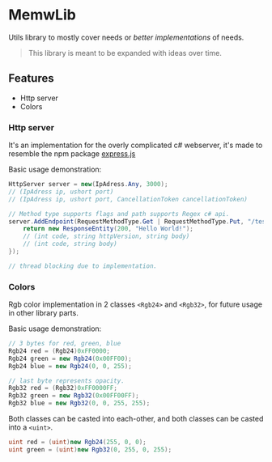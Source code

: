 # MemwLib

Utils library to mostly cover needs or *better implementations* of needs.

> This library is meant to be expanded with ideas over time.


## Features

- Http server
- Colors

### Http server

It's an implementation for the overly complicated c# webserver, it's made to resemble the npm package [express.js](https://expressjs.com/)

Basic usage demonstration:
```csharp
HttpServer server = new(IpAdress.Any, 3000);
// (IpAdress ip, ushort port)
// (IpAdress ip, ushort port, CancellationToken cancellationToken)

// Method type supports flags and path supports Regex c# api.
server.AddEndpoint(RequestMethodType.Get | RequestMethodType.Put, "/test", request => {
    return new ResponseEntity(200, "Hello World!"); 
    // (int code, string httpVersion, string body) 
    // (int code, string body)
});

// thread blocking due to implementation.
```

### Colors

Rgb color implementation in 2 classes `<Rgb24>` and `<Rgb32>`, for future usage in other library parts.

Basic usage demonstration:
```csharp
// 3 bytes for red, green, blue
Rgb24 red = (Rgb24)0xFF0000;
Rgb24 green = new Rgb24(0x00FF00);
Rgb24 blue = new Rgb24(0, 0, 255);
```

```csharp
// last byte represents opacity.
Rgb32 red = (Rgb32)0xFF0000FF;
Rgb32 green = new Rgb32(0x00FF00FF);
Rgb32 blue = new Rgb32(0, 0, 255, 255);
```

Both classes can be casted into each-other, and both classes can be casted into a `<uint>`.

```csharp
uint red = (uint)new Rgb24(255, 0, 0);
uint green = (uint)new Rgb32(0, 255, 0, 255);
```